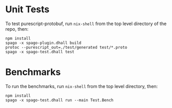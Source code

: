 # Unit Tests

To test purescript-protobuf, run `nix-shell` from the top level directory
of the repo, then:

    npm install
    spago -x spago-plugin.dhall build
    protoc --purescript_out=./test/generated test/*.proto
    spago -x spago-test.dhall test

# Benchmarks

To run the benchmarks, run `nix-shell` from the top level directory, then:

    npm install
    spago -x spago-test.dhall run --main Test.Bench


